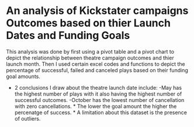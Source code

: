 # An analysis of Kickstater campaigns Outcomes based on thier Launch Dates and Funding Goals
This analysis was done by first using a pivot table and a pivot chart to depict the relationship between theatre campaign outcomes and thier launch month. Then I used certain excel codes and functions to depict the percentage of successful, failed and canceled plays based on their funding goal amounts.
* 2 conclusions I draw about the theatre launch date include: -May has the highest number of plays with it also having the highest number of successful outcomes.                                                                 -October has the lowest number of cancellation with zero cancellations.                               * The lower the goal amount the higher the percenatge of success.                                                                                                   * A limitation about this dataset is the presence of outliers.
